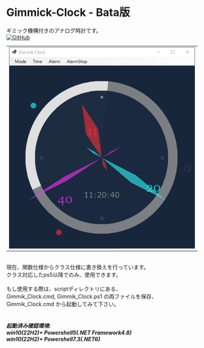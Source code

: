 ﻿<h1>Gimmick-Clock - Bata版</h1>
<div>
 ギミック機構付きのアナログ時計です。<br>
</div>
 <a href="./LICENSE">
<img alt="GitHub" src="https://img.shields.io/github/license/eseakisakura/Gimmick-Clock">
</a>
<br>
<table><tr><td>
<img src="./image/Gimmik_Clock .png">
</td></tr></table>
<br>
<div>
現在、関数仕様からクラス仕様に書き換えを行っています。<br>
クラス対応したps5以降でのみ、使用できます。<br>
<br>
もし使用する際は、scriptディレクトリにある、<br>
Gimmik_Clock.cmd, Gimmik_Clock.ps1 の両ファイルを保存、<br>
Gimmik_Clock.cmd から起動してみて下さい。<br>
</div>
<br>
<h5>起動済み確認環境: <br>
win10(22H2)+ Powershell5(.NET Framework4.8)<br>
win10(22H2)+ Powershell7.3(.NET6)<br>
</h5>
<br>
